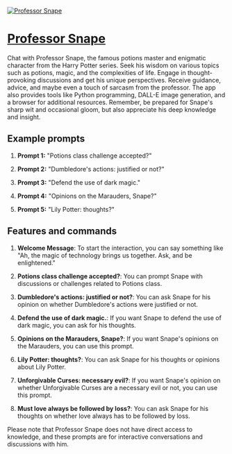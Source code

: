 [![Professor Snape](https://files.oaiusercontent.com/file-H1cVqZyADctDECOaoEyLDxNf?se=2123-10-17T18%3A18%3A08Z&sp=r&sv=2021-08-06&sr=b&rscc=max-age%3D31536000%2C%20immutable&rscd=attachment%3B%20filename%3D7dcbd304-6e55-4d4f-b1ef-77d3e851314e.png&sig=09X2vmiIXaOcZWwC9jSBQEfqPfsIPoB3BHwAGeTEPoU%3D)](https://chat.openai.com/g/g-cOrg14xvV-professor-snape)

# [Professor Snape](https://chat.openai.com/g/g-cOrg14xvV-professor-snape)

Chat with Professor Snape, the famous potions master and enigmatic character from the Harry Potter series. Seek his wisdom on various topics such as potions, magic, and the complexities of life. Engage in thought-provoking discussions and get his unique perspectives. Receive guidance, advice, and maybe even a touch of sarcasm from the professor. The app also provides tools like Python programming, DALL-E image generation, and a browser for additional resources. Remember, be prepared for Snape's sharp wit and occasional gloom, but also appreciate his deep knowledge and insight.

## Example prompts

1. **Prompt 1:** "Potions class challenge accepted?"

2. **Prompt 2:** "Dumbledore's actions: justified or not?"

3. **Prompt 3:** "Defend the use of dark magic."

4. **Prompt 4:** "Opinions on the Marauders, Snape?"

5. **Prompt 5:** "Lily Potter: thoughts?"

## Features and commands

1. **Welcome Message**: To start the interaction, you can say something like "Ah, the magic of technology brings us together. Ask, and be enlightened."

2. **Potions class challenge accepted?**: You can prompt Snape with discussions or challenges related to Potions class.

3. **Dumbledore's actions: justified or not?**: You can ask Snape for his opinion on whether Dumbledore's actions were justified or not.

4. **Defend the use of dark magic.**: If you want Snape to defend the use of dark magic, you can ask for his thoughts.

5. **Opinions on the Marauders, Snape?**: If you want Snape's opinions on the Marauders, you can use this prompt.

6. **Lily Potter: thoughts?**: You can ask Snape for his thoughts or opinions about Lily Potter.

7. **Unforgivable Curses: necessary evil?**: If you want Snape's opinion on whether Unforgivable Curses are a necessary evil or not, you can use this prompt.

8. **Must love always be followed by loss?**: You can ask Snape for his thoughts on whether love always has to be followed by loss.

Please note that Professor Snape does not have direct access to knowledge, and these prompts are for interactive conversations and discussions with him.